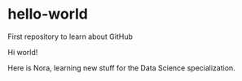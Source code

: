 # hello-world
First repository to learn about GitHub

Hi world!

Here is Nora, learning new stuff for the Data Science specialization.
